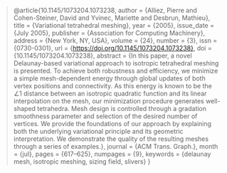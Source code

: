 > @article{10.1145/1073204.1073238,
author = {Alliez, Pierre and Cohen-Steiner, David and Yvinec, Mariette and Desbrun, Mathieu},
title = {Variational tetrahedral meshing},
year = {2005},
issue_date = {July 2005},
publisher = {Association for Computing Machinery},
address = {New York, NY, USA},
volume = {24},
number = {3},
issn = {0730-0301},
url = {https://doi.org/10.1145/1073204.1073238},
doi = {10.1145/1073204.1073238},
abstract = {In this paper, a novel Delaunay-based variational approach to isotropic tetrahedral meshing is presented. To achieve both robustness and efficiency, we minimize a simple mesh-dependent energy through global updates of both vertex positions and connectivity. As this energy is known to be the ∠1 distance between an isotropic quadratic function and its linear interpolation on the mesh, our minimization procedure generates well-shaped tetrahedra. Mesh design is controlled through a gradation smoothness parameter and selection of the desired number of vertices. We provide the foundations of our approach by explaining both the underlying variational principle and its geometric interpretation. We demonstrate the quality of the resulting meshes through a series of examples.},
journal = {ACM Trans. Graph.},
month = {jul},
pages = {617–625},
numpages = {9},
keywords = {delaunay mesh, isotropic meshing, sizing field, slivers}
}
